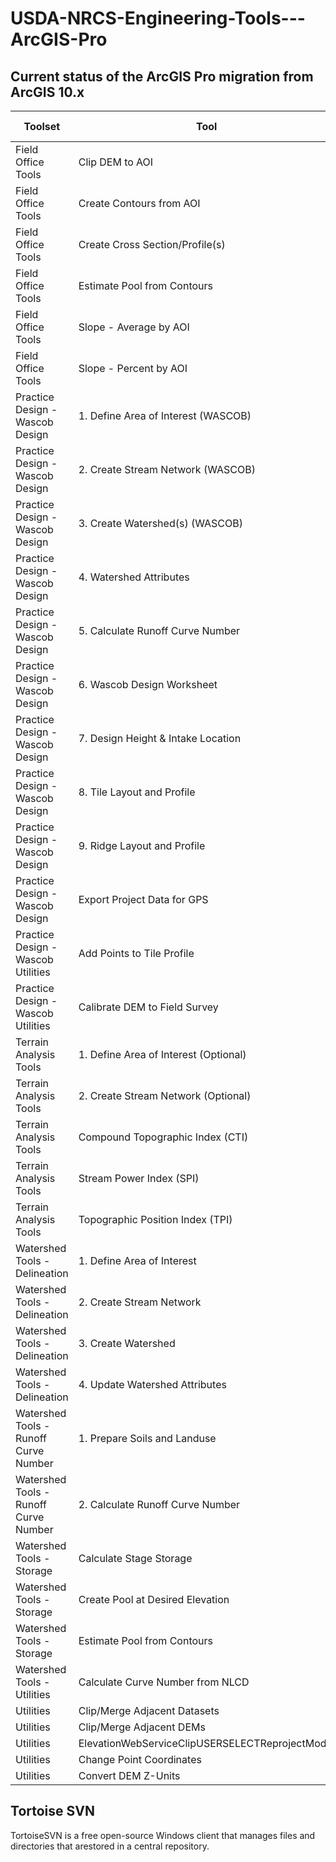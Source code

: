 # USDA-NRCS-Engineering-Tools---ArcGIS-Pro

## Current status of the ArcGIS Pro migration from ArcGIS 10.x

Toolset|Tool|ArcGIS Pro Compatible|
--------------------------------------------------|-------------------------------------------------------------------|---------------------------|
Field Office Tools|Clip DEM to AOI|X|
Field Office Tools|Create Contours from AOI|X|
Field Office Tools|Create Cross Section/Profile(s)||
Field Office Tools|Estimate Pool from Contours||
Field Office Tools|Slope - Average by AOI||
Field Office Tools|Slope - Percent by AOI||
Practice Design - Wascob Design|1. Define Area of Interest (WASCOB)|X|
Practice Design - Wascob Design|2. Create Stream Network (WASCOB)|X|
Practice Design - Wascob Design|3. Create Watershed(s) (WASCOB)|X|
Practice Design - Wascob Design|4. Watershed Attributes|X|
Practice Design - Wascob Design|5. Calculate Runoff Curve Number|X|
Practice Design - Wascob Design|6. Wascob Design Worksheet||
Practice Design - Wascob Design|7. Design Height & Intake Location||
Practice Design - Wascob Design|8. Tile Layout and Profile||
Practice Design - Wascob Design|9. Ridge Layout and Profile||
Practice Design - Wascob Design|Export Project Data for GPS||
Practice Design - Wascob Utilities|Add Points to Tile Profile||
Practice Design - Wascob Utilities|Calibrate DEM to Field Survey||
Terrain Analysis Tools|1. Define Area of Interest (Optional)|X|
Terrain Analysis Tools|2. Create Stream Network (Optional)|X|
Terrain Analysis Tools|Compound Topographic Index (CTI)|X|
Terrain Analysis Tools|Stream Power Index (SPI)|X|
Terrain Analysis Tools|Topographic Position Index (TPI)|X|
Watershed Tools - Delineation|1. Define Area of Interest|X|
Watershed Tools - Delineation|2. Create Stream Network|X|
Watershed Tools - Delineation|3. Create Watershed|X|
Watershed Tools - Delineation|4. Update Watershed Attributes|X|
Watershed Tools - Runoff Curve Number|1. Prepare Soils and Landuse|X|
Watershed Tools - Runoff Curve Number|2. Calculate Runoff Curve Number|X|
Watershed Tools - Storage|Calculate Stage Storage|X|
Watershed Tools - Storage|Create Pool at Desired Elevation|X|
Watershed Tools - Storage|Estimate Pool from Contours||
Watershed Tools - Utilities|Calculate Curve Number from NLCD|X|
Utilities|Clip/Merge Adjacent Datasets||
Utilities|Clip/Merge Adjacent DEMs||
Utilities|ElevationWebServiceClipUSERSELECTReprojectModel||
Utilities|Change Point Coordinates||
Utilities|Convert DEM Z-Units||

## Tortoise SVN
TortoiseSVN is a free open-source Windows client that manages files and directories that arestored in a central repository.
